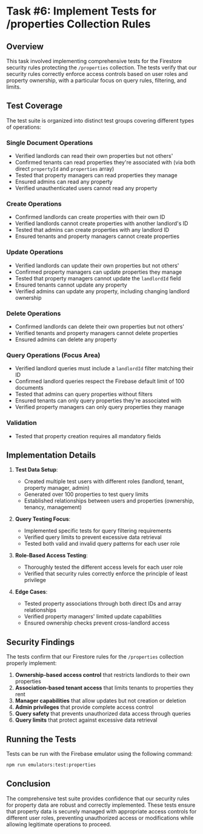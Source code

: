 # Task #6: Implement Tests for /properties Collection Rules

## Overview

This task involved implementing comprehensive tests for the Firestore security rules protecting the `/properties` collection. The tests verify that our security rules correctly enforce access controls based on user roles and property ownership, with a particular focus on query rules, filtering, and limits.

## Test Coverage

The test suite is organized into distinct test groups covering different types of operations:

### Single Document Operations
- Verified landlords can read their own properties but not others'
- Confirmed tenants can read properties they're associated with (via both direct `propertyId` and `properties` array)
- Tested that property managers can read properties they manage
- Ensured admins can read any property
- Verified unauthenticated users cannot read any property

### Create Operations
- Confirmed landlords can create properties with their own ID
- Verified landlords cannot create properties with another landlord's ID
- Tested that admins can create properties with any landlord ID
- Ensured tenants and property managers cannot create properties

### Update Operations
- Verified landlords can update their own properties but not others'
- Confirmed property managers can update properties they manage
- Tested that property managers cannot update the `landlordId` field
- Ensured tenants cannot update any property
- Verified admins can update any property, including changing landlord ownership

### Delete Operations
- Confirmed landlords can delete their own properties but not others'
- Verified tenants and property managers cannot delete properties
- Ensured admins can delete any property

### Query Operations (Focus Area)
- Verified landlord queries must include a `landlordId` filter matching their ID
- Confirmed landlord queries respect the Firebase default limit of 100 documents
- Tested that admins can query properties without filters
- Ensured tenants can only query properties they're associated with
- Verified property managers can only query properties they manage

### Validation
- Tested that property creation requires all mandatory fields

## Implementation Details

1. **Test Data Setup**: 
   - Created multiple test users with different roles (landlord, tenant, property manager, admin)
   - Generated over 100 properties to test query limits
   - Established relationships between users and properties (ownership, tenancy, management)

2. **Query Testing Focus**:
   - Implemented specific tests for query filtering requirements
   - Verified query limits to prevent excessive data retrieval
   - Tested both valid and invalid query patterns for each user role

3. **Role-Based Access Testing**:
   - Thoroughly tested the different access levels for each user role
   - Verified that security rules correctly enforce the principle of least privilege

4. **Edge Cases**:
   - Tested property associations through both direct IDs and array relationships
   - Verified property managers' limited update capabilities
   - Ensured ownership checks prevent cross-landlord access

## Security Findings

The tests confirm that our Firestore rules for the `/properties` collection properly implement:

1. **Ownership-based access control** that restricts landlords to their own properties
2. **Association-based tenant access** that limits tenants to properties they rent
3. **Manager capabilities** that allow updates but not creation or deletion
4. **Admin privileges** that provide complete access control
5. **Query safety** that prevents unauthorized data access through queries
6. **Query limits** that protect against excessive data retrieval

## Running the Tests

Tests can be run with the Firebase emulator using the following command:

```bash
npm run emulators:test:properties
```

## Conclusion

The comprehensive test suite provides confidence that our security rules for property data are robust and correctly implemented. These tests ensure that property data is securely managed with appropriate access controls for different user roles, preventing unauthorized access or modifications while allowing legitimate operations to proceed. 